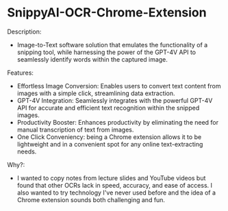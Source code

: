 # SnippyAI-OCR-Chrome-Extension

Description:
- Image-to-Text software solution that emulates the functionality of a snipping tool, while harnessing the power of the GPT-4V API to seamlessly identify words within the captured image.

Features:
- Effortless Image Conversion: Enables users to convert text content from images with a simple click, streamlining data extraction.
- GPT-4V Integration: Seamlessly integrates with the powerful GPT-4V API for accurate and efficient text recognition within the snipped images.
- Productivity Booster: Enhances productivity by eliminating the need for manual transcription of text from images.
- One Click Conveniency: being a Chrome extension allows it to be lightweight and in a convenient spot for any online text-extracting needs.

Why?: 
- I wanted to copy notes from lecture slides and YouTube videos but found that other OCRs lack in speed, accuracy, and ease of access. I also wanted to try technology I've never used before and the idea of a Chrome extension sounds both challenging and fun.

